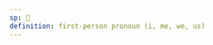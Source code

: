 ```yaml
---
sp: 󱤴
definition: first-person pronoun (i, me, we, us)
---
```

<!-- mi is a first-person pronoun. it talks about me and us, the group i'm speaking for. -->